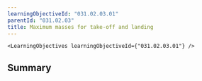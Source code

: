 ```yaml
---
learningObjectiveId: "031.02.03.01"
parentId: "031.02.03"
title: Maximum masses for take-off and landing
---
```


```tsx eval
<LearningObjectives learningObjectiveId={"031.02.03.01"} />
```

## Summary
